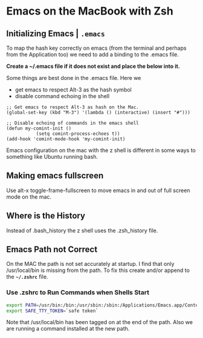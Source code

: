 
# Emacs on the MacBook with Zsh

## Initializing Emacs | `.emacs`

To map the hash key correctly on emacs (from the terminal and perhaps from the Application too) we need to add a binding to the .emacs file.

**Create a ~/.emacs file if it does not exist and place the below into it.**

Some things are best done in the .emacs file. Here we

- get emacs to respect Alt-3 as the hash symbol
- disable command echoing in the shell

```
;; Get emacs to respect Alt-3 as hash on the Mac.
(global-set-key (kbd "M-3") '(lambda () (interactive) (insert "#")))

;; Disable echoing of commands in the emacs shell
(defun my-comint-init ()
           (setq comint-process-echoes t))
(add-hook 'comint-mode-hook 'my-comint-init)
```

Emacs configuration on the mac with the z shell is different in some ways to something like Ubuntu running bash.

## Making emacs fullscreen

Use alt-x toggle-frame-fullscreen to move emacs in and out of full screen mode on the mac.


## Where is the History

Instead of .bash_history the z shell uses the .zsh_history file.

## Emacs Path not Correct

On the MAC the path is not set accurately at startup. I find that only /usr/local/bin is missing from the path. To fix this create and/or append to the **`~/.zshrc`** file.

### Use .zshrc to Run Commands when Shells Start

``` sh
export PATH=/usr/bin:/bin:/usr/sbin:/sbin:/Applications/Emacs.app/Contents/MacOS/bin-x86_64-10_14:/Applications/Emacs.app/Contents/MacOS/libexec-x86_64-10_14:/usr/local/bin
export SAFE_TTY_TOKEN=`safe token`
```

Note that /usr/local/bin has been tagged on at the end of the path. Also we are running a command installed at the new path.
